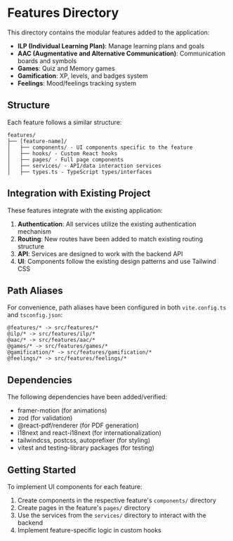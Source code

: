 # Features Directory

This directory contains the modular features added to the application:

- **ILP (Individual Learning Plan)**: Manage learning plans and goals
- **AAC (Augmentative and Alternative Communication)**: Communication boards and symbols
- **Games**: Quiz and Memory games
- **Gamification**: XP, levels, and badges system
- **Feelings**: Mood/feelings tracking system

## Structure

Each feature follows a similar structure:

```
features/
├── [feature-name]/
│   ├── components/ - UI components specific to the feature
│   ├── hooks/ - Custom React hooks
│   ├── pages/ - Full page components
│   ├── services/ - API/data interaction services
│   ├── types.ts - TypeScript types/interfaces
```

## Integration with Existing Project

These features integrate with the existing application:

1. **Authentication**: All services utilize the existing authentication mechanism
2. **Routing**: New routes have been added to match existing routing structure
3. **API**: Services are designed to work with the backend API
4. **UI**: Components follow the existing design patterns and use Tailwind CSS

## Path Aliases

For convenience, path aliases have been configured in both `vite.config.ts` and `tsconfig.json`:

```
@features/* -> src/features/*
@ilp/* -> src/features/ilp/*
@aac/* -> src/features/aac/*
@games/* -> src/features/games/*
@gamification/* -> src/features/gamification/*
@feelings/* -> src/features/feelings/*
```

## Dependencies

The following dependencies have been added/verified:

- framer-motion (for animations)
- zod (for validation)
- @react-pdf/renderer (for PDF generation)
- i18next and react-i18next (for internationalization)
- tailwindcss, postcss, autoprefixer (for styling)
- vitest and testing-library packages (for testing)

## Getting Started

To implement UI components for each feature:

1. Create components in the respective feature's `components/` directory
2. Create pages in the feature's `pages/` directory
3. Use the services from the `services/` directory to interact with the backend
4. Implement feature-specific logic in custom hooks 